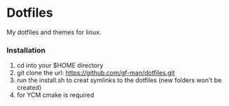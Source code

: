# Dotfiles

My dotfiles and themes for linux.

### Installation
1. cd into your $HOME directory
2. git clone the url: https://github.com/gf-man/dotfiles.git
3. run the install.sh to creat symlinks to the dotfiles (new folders won't be created)
4. for YCM cmake is required

